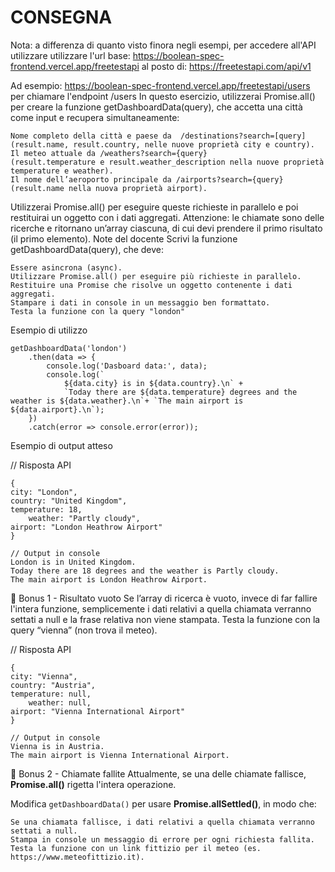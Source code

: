 # CONSEGNA

Nota: a differenza di quanto visto finora negli esempi, per accedere all'API utilizzare utilizzare l'url base:
https://boolean-spec-frontend.vercel.app/freetestapi
al posto di:
https://freetestapi.com/api/v1

Ad esempio:
https://boolean-spec-frontend.vercel.app/freetestapi/users
per chiamare l'endpoint /users
In questo esercizio, utilizzerai Promise.all() per creare la funzione getDashboardData(query), che accetta una città come input e recupera simultaneamente:

    Nome completo della città e paese da  /destinations?search=[query]
    (result.name, result.country, nelle nuove proprietà city e country).
    Il meteo attuale da /weathers?search={query}
    (result.temperature e result.weather_description nella nuove proprietà temperature e weather).
    Il nome dell’aeroporto principale da /airports?search={query}
    (result.name nella nuova proprietà airport).

Utilizzerai Promise.all() per eseguire queste richieste in parallelo e poi restituirai un oggetto con i dati aggregati.
Attenzione: le chiamate sono delle ricerche e ritornano un’array ciascuna, di cui devi prendere il primo risultato (il primo elemento).
Note del docente
Scrivi la funzione getDashboardData(query), che deve:

    Essere asincrona (async).
    Utilizzare Promise.all() per eseguire più richieste in parallelo.
    Restituire una Promise che risolve un oggetto contenente i dati aggregati.
    Stampare i dati in console in un messaggio ben formattato.
    Testa la funzione con la query "london"

Esempio di utilizzo

```
getDashboardData('london')
    .then(data => {
        console.log('Dasboard data:', data);
        console.log(`
            ${data.city} is in ${data.country}.\n` +
            `Today there are ${data.temperature} degrees and the weather is ${data.weather}.\n`+ `The main airport is ${data.airport}.\n`);
    })
    .catch(error => console.error(error));
```

Esempio di output atteso

// Risposta API

```
{
city: "London",
country: "United Kingdom",
temperature: 18,
    weather: "Partly cloudy",
airport: "London Heathrow Airport"
}​

// Output in console
London is in United Kingdom.
Today there are 18 degrees and the weather is Partly cloudy.
The main airport is London Heathrow Airport.
```

🎯 Bonus 1 - Risultato vuoto
Se l’array di ricerca è vuoto, invece di far fallire l'intera funzione, semplicemente i dati relativi a quella chiamata verranno settati a null e la frase relativa non viene stampata. Testa la funzione con la query “vienna” (non trova il meteo).

// Risposta API

```
{
city: "Vienna",
country: "Austria",
temperature: null,
    weather: null,
airport: "Vienna International Airport"
}​

// Output in console
Vienna is in Austria.
The main airport is Vienna International Airport.
```

🎯 Bonus 2 - Chiamate fallite
Attualmente, se una delle chiamate fallisce, **Promise.all()** rigetta l'intera operazione.

Modifica `getDashboardData()` per usare **Promise.allSettled()**, in modo che:

    Se una chiamata fallisce, i dati relativi a quella chiamata verranno settati a null.
    Stampa in console un messaggio di errore per ogni richiesta fallita.
    Testa la funzione con un link fittizio per il meteo (es. https://www.meteofittizio.it).
